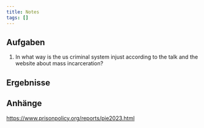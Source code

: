 ```yaml
---
title: Notes
tags: []
---
```


## Aufgaben

1. In what way is the us criminal system injust according to the talk and the website about mass incarceration?

## Ergebnisse

## Anhänge

https://www.prisonpolicy.org/reports/pie2023.html
